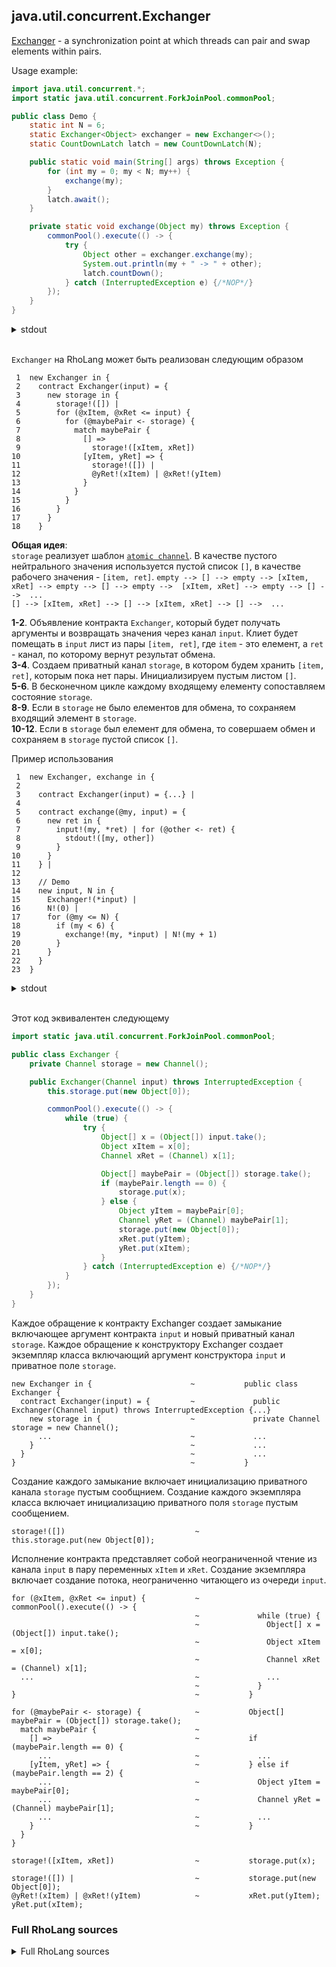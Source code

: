 ## java.util.concurrent.Exchanger

[Exchanger](https://docs.oracle.com/javase/9/docs/api/java/util/concurrent/Exchanger.html) - a synchronization point at which threads can pair and swap elements within pairs.

Usage example:
```java
import java.util.concurrent.*;
import static java.util.concurrent.ForkJoinPool.commonPool;

public class Demo {
    static int N = 6;
    static Exchanger<Object> exchanger = new Exchanger<>();
    static CountDownLatch latch = new CountDownLatch(N);

    public static void main(String[] args) throws Exception {
        for (int my = 0; my < N; my++) {
            exchange(my);
        }
        latch.await();
    }

    private static void exchange(Object my) throws Exception {
        commonPool().execute(() -> {
            try {
                Object other = exchanger.exchange(my);
                System.out.println(my + " -> " + other);
                latch.countDown();
            } catch (InterruptedException e) {/*NOP*/}
        });
    }
}
```
<details><summary>stdout</summary>
<p>
  
```
>> 1 -> 0
>> 0 -> 1
>> 2 -> 3
>> 5 -> 4
>> 4 -> 5
>> 3 -> 2
```
</p>
</details><br/>

```Exchanger``` на RhoLang может быть реализован следующим образом
```
 1  new Exchanger in {  
 2    contract Exchanger(input) = {
 3      new storage in {
 4        storage!([]) |                         
 5        for (@xItem, @xRet <= input) {
 6          for (@maybePair <- storage) {
 7            match maybePair {
 8              [] =>                            
 9                storage!([xItem, xRet])        
10              [yItem, yRet] => {               
11                storage!([]) |                 
12                @yRet!(xItem) | @xRet!(yItem) 
13              } 
14            }
15          }
16        }
17      }
18    } 
```  
**Общая идея**:  
```storage``` реализует шаблон [```atomic channel```](???). В качестве пустого нейтрального значения используется пустой список ```[]```, в качестве рабочего значения - ```[item, ret]```.
```empty --> [] --> empty --> [xItem, xRet] --> empty --> [] --> empty -->  [xItem, xRet] --> empty --> [] -->  ...```   
```[] --> [xItem, xRet] --> [] --> [xItem, xRet] --> [] -->  ...```   

  **1-2**. Объявление контракта ```Exchanger```, который будет получать аргументы и возвращать значения через канал ```input```. Клиет будет помещать в ```input``` лист из пары ```[item, ret]```, где ```item``` - это елемент, а ```ret``` - канал, по которому вернут результат обмена.  
  **3-4**. Создаем приватный канал ```storage```, в котором будем хранить ```[item, ret]```, которым пока нет пары. Инициализируем пустым листом ```[]```.    
  **5-6**. В бесконечном цикле каждому входящему елементу сопоставляем состояние ```storage```.  
  **8-9**. Если в ```storage``` не было елементов для обмена, то сохраняем входящий элемент в ```storage```.  
  **10-12**. Если в ```storage``` был елемент для обмена, то совершаем обмен и сохраняем в ```storage``` пустой список ```[]```.  

Пример использования
```
 1  new Exchanger, exchange in {
 2    
 3    contract Exchanger(input) = {...} |
 4  
 5    contract exchange(@my, input) = {
 6      new ret in {
 7        input!(my, *ret) | for (@other <- ret) { 
 8          stdout!([my, other]) 
 9        }
10      }
11    } |
12  
13    // Demo  
14    new input, N in {
15      Exchanger!(*input) |
16      N!(0) |
17      for (@my <= N) {
18        if (my < 6) {
19          exchange!(my, *input) | N!(my + 1)
20        }
21      }
22    }
23  }
```
<details><summary>stdout</summary>
<p>
  
```
>> [2, 0]
>> [5, 1]
>> [0, 2]
>> [1, 5]
>> [4, 3]
>> [3, 4]
```
</p>
</details><br/>

Этот код эквивалентен следующему
```java
import static java.util.concurrent.ForkJoinPool.commonPool;

public class Exchanger {
    private Channel storage = new Channel();

    public Exchanger(Channel input) throws InterruptedException {
        this.storage.put(new Object[0]);

        commonPool().execute(() -> {
            while (true) {
                try {
                    Object[] x = (Object[]) input.take();
                    Object xItem = x[0];
                    Channel xRet = (Channel) x[1];

                    Object[] maybePair = (Object[]) storage.take();
                    if (maybePair.length == 0) {
                        storage.put(x);
                    } else {
                        Object yItem = maybePair[0];
                        Channel yRet = (Channel) maybePair[1];
                        storage.put(new Object[0]);
                        xRet.put(yItem);
                        yRet.put(xItem);
                    }
                } catch (InterruptedException e) {/*NOP*/}
            }
        });
    }
}
```

Каждое обращение к контракту Exchanger создает замыкание включающее аргумент контракта ```input``` и новый приватный канал ```storage```.
Каждое обращение к конструктору Exchanger создает экземпляр класса включающий аргумент конструктора ```input``` и приватное поле ```storage```.
```
new Exchanger in {                      ~           public class Exchanger {
  contract Exchanger(input) = {         ~             public Exchanger(Channel input) throws InterruptedException {...}
    new storage in {                    ~             private Channel storage = new Channel();
      ...                               ~             ...
    }                                   ~             ...
  }                                     ~             ...
}                                       ~           }
```

Создание каждого замыкание включает инициализацию приватного канала ```storage``` пустым сообщнием. Создание каждого экземпляра класса включает инициализацию приватного поля ```storage``` пустым сообщением.
```
storage!([])                             ~           this.storage.put(new Object[0]);
```

Исполнение контракта представляет собой неограниченной чтение из канала ```input``` в пару переменных ```xItem``` и ```xRet```. Создание экземпляра включает создание потока, неограниченно читающего из очереди ```input```.
```
for (@xItem, @xRet <= input) {           ~           commonPool().execute(() -> {
                                         ~             while (true) {
                                         ~               Object[] x = (Object[]) input.take();
                                         ~               Object xItem = x[0];
                                         ~               Channel xRet = (Channel) x[1];                                        
  ...                                    ~               ...
                                         ~             }
}                                        ~           }
```

```
for (@maybePair <- storage) {            ~           Object[] maybePair = (Object[]) storage.take();
  match maybePair {                      ~           
    [] =>                                ~           if (maybePair.length == 0) {
      ...                                ~             ... 
    [yItem, yRet] => {                   ~           } else if (maybePair.length == 2) {              
      ...                                ~             Object yItem = maybePair[0];
      ...                                ~             Channel yRet = (Channel) maybePair[1];
      ...                                ~             ...
    }                                    ~           }
  }
}
```

```
storage!([xItem, xRet])                  ~           storage.put(x);
```

```
storage!([]) |                           ~           storage.put(new Object[0]);   
@yRet!(xItem) | @xRet!(yItem)            ~           xRet.put(yItem); yRet.put(xItem);
```

### Full RhoLang sources

<details><summary>Full RhoLang sources</summary>
<p>
  
```
new CountDownLatch in {
  contract CountDownLatch(@initSize, countDown, await) = {
    new countRef, awaitQueueRef in {    
      countRef!(initSize) |
      awaitQueueRef!(Nil) |
  
      contract await(ack) = {
        for (@count <- countRef) {
          countRef!(count) |
          if (count > 0) {
            for (@oldAwaitQueue <- awaitQueueRef) {
              awaitQueueRef!((*ack, oldAwaitQueue))
            }          
          } else { ack!(Nil) }
        }
      } |  
  
      contract countDown(_) = {
        for (@count <- countRef) {
          if (count == 0) {
            countRef!(0)
          } else if (count == 1) {
              countRef!(0) |
              new wakeUp in {
                for (@awaitQueue <- awaitQueueRef) { wakeUp!(awaitQueue) } |
                contract wakeUp(list) = {
                  match *list { (ack, next) => { @ack!(Nil) | wakeUp!(next) } }
                }            
              }          
          } else {
            countRef!(count - 1)
          }        
        }
      }                  
    }    
  } |
  
  new countDown, await in {
    CountDownLatch!(2, *countDown, *await) |
    
    new ack in { await!(*ack) | for (_ <- ack) { stdout!(0) } } |
    new ack in { await!(*ack) | for (_ <- ack) { stdout!(1) } } |
    new ack in { await!(*ack) | for (_ <- ack) { stdout!(2) } } |
    
    countDown!(Nil) |
    countDown!(Nil)
  }
}
```
</p>
</details><br/>
